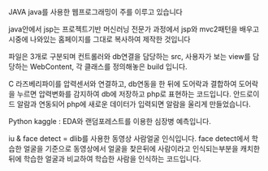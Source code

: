 JAVA
java를 사용한 웹프로그래밍이 주를 이루고 있습니다

java안에서 jsp는 프로젝트기반 머신러닝 전문가 과정에서 jsp와 mvc2패턴을 배우고 시중에 나와있는 홈페이지를 그대로 복사하여 제작한 것입니다

파일은 3개로 구분되며 컨트롤러와 db연결을 담당하는 src, 사용자가 보는 view를 담당하는 WebContent, 각 클래스를 정의해놓은 build 입니다.

C
라즈베리파이를 압력센서와 연결하고, db연동을 한 뒤에 도어락과 결합하여 도어락을 누르면 압력변화를 감지하여 db에 저장하고 php로 표현하는 코드입니다.
안드로이드 알람과 연동되어 php에 새로운 데이터가 입력되면 알람을 울리게 만들었습니다.

Python
kaggle : EDA와 랜덤포레스트를 이용한 심장병 예측입니다.

iu & face detect = dlib를 사용한 동영상 사람얼굴 인식입니다.
face detect에서 학습한 얼굴을 기준으로 동영상에서 얼굴을 찾은뒤에 사람이라고 인식되는부분을 캐치한뒤에 학습한 얼굴과 비교하여 학습한 사람을 인식하는 코드입니다.

